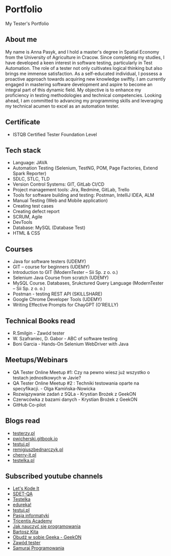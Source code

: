 # Portfolio
My Tester's Portfolio

## About me
My name is Anna Pasyk, and I hold a master's degree in Spatial Economy from the University of Agriculture in Cracow. Since completing my studies, I have developed a keen interest in software testing, particularly in Test Automation. The role of a tester not only cultivates logical thinking but also brings me immense satisfaction.
As a self-educated individual, I possess a proactive approach towards acquiring new knowledge swiftly. I am currently engaged in mastering software development and aspire to become an integral part of this dynamic field. My objective is to enhance my proficiency in testing methodologies and technical competencies. Looking ahead, I am committed to advancing my programming skills and leveraging my technical acumen to excel as an automation tester.

## Certificate
* ISTQB Certified Tester Foundation Level 

## Tech stack
* Language: JAVA
* Automation Testing (Selenium, TestNG, POM, Page Factories, Extend Spark Reporter)
* SDLC, STLC, TLD
* Version Control Systems: GIT, GitLab CI/CD
* Project management tools: Jira, Redmine, GitLab, Trello
* Tools for software building and testing: Postman, IntelliJ IDEA, ALM
* Manual Testing (Web and Mobile application)
* Creating test cases
* Creating defect report
* SCRUM, Agile
* DevTools
* Database: MySQL (Database Test)
* HTML & CSS



## Courses
* Java for software testers (UDEMY)
* GIT – course for beginners (UDEMY)
* Introduction to GIT (ModernTester – Sii Sp. z o. o.)
* Selenium Java Course from scratch (UDEMY)
* MySQL Course. Databases, Srukctured Query Language (ModernTester – Sii Sp. z o. o.)
* Postman - testing REST API (SKILLSHARE)
* Google Chrome Developer Tools (UDEMY)
* Writing Effective Prompts for ChayGPT (O'REILLY)



## Technical Books read
* R.Smilgin - Zawód tester
* W. Szafraniec, D. Gabor - ABC of software testing
* Boni Garcia - Hands-On Selenium WebDriver with Java


 ## Meetups/Webinars
* QA Tester Online Meetup #1: Czy na pewno wiesz już wszystko o testach jednostkowych w Javie?
* QA Tester Online Meetup #2 : Techniki testowania oparte na specyfikacji. - Olga Kamińska-Nowicka 
* Rozwiązywanie zadań z SQLa - Krystian Brożek z GeekON
* Czerwcówka z bazami danych - Krystian Brożek z GeekON
* GitHub Co-pilot


## Blogs read
* [testerzy.pl](https://testerzy.pl)
* [pwicherski.gitbook.io](https://pwicherski.gitbook.io/testowanie-oprogramowania/)
* [testuj.pl](https://testuj.pl/blog/)
* [remigiuszbednarczyk.pl](https://remigiuszbednarczyk.pl/)
* [cherry-it.pl](http://cherry-it.pl/)
* [testelka.pl](https://testelka.pl/)


## Subscribed youtube channels
* [Let's Kode It](https://www.youtube.com/@LetsKodeItOfficial)
* [SDET-QA](https://www.youtube.com/@sdetpavan)
* [Testelka](https://www.youtube.com/channel/UC5D9qnAZlP2wod7znQR63pQ)
* [edureka!](https://www.youtube.com/@edurekaIN)
* [testuj.pl](https://www.youtube.com/channel/UC5nfCVMCEhYjCgnUoufoLhw/videos)
* [Pasja informatyki](https://www.youtube.com/channel/UCzn6vAfspIcagLax1fck_jw)
* [Tricentis Academy](https://www.youtube.com/@TricentisAcademy)
* [Jak nauczyć się programowania](https://www.youtube.com/@Jaknauczycsieprogramowania)
* [Bartosz Kita](https://www.youtube.com/user/BartooszK)
* [Obudź w sobie Geeka - GeekON](https://www.youtube.com/channel/UC0qnnzceIJlGS3gpiosdSZw/videos)
* [Zawód tester](https://www.youtube.com/channel/UCUJzan4zBUpWwS1yWZZCwUw/videos)
* [Samuraj Programowania](https://www.youtube.com/channel/UC6wlzVp-5TD5xfDwiohSDeg)



